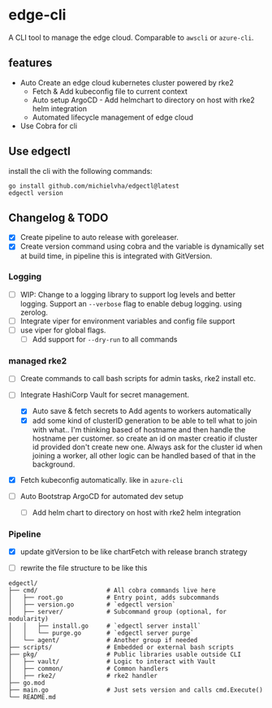 # edge-cli

A CLI tool to manage the edge cloud. Comparable to `awscli` or `azure-cli`.

## features

- Auto Create an edge cloud kubernetes cluster powered by rke2
    - Fetch & Add kubeconfig file to current context
    - Auto setup ArgoCD - Add helmchart to directory on host with rke2 helm integration
    - Automated lifecycle management of edge cloud
- Use Cobra for cli

## Use edgectl

install the cli with the following commands:
```shell
go install github.com/michielvha/edgectl@latest
edgectl version
```

## Changelog & TODO

- [x] Create pipeline to auto release with goreleaser.
- [x] Create version command using cobra and the variable is dynamically set at build time, in pipeline this is integrated with GitVersion.

### Logging
- [ ] WIP: Change to a logging library to support log levels and better logging. Support an `--verbose` flag to enable debug logging. using zerolog.
- [ ] Integrate viper for environment variables and config file support
- [ ] use viper for global flags.
  - [ ] Add support for `--dry-run` to all commands
  
### managed rke2
- [ ] Create commands to call bash scripts for admin tasks, rke2 install etc.
- [ ] Integrate HashiCorp Vault for secret management. 
  - [x] Auto save & fetch secrets to Add agents to workers automatically
  - [x] add some kind of clusterID generation to be able to tell what to join with what.. I'm thinking based of hostname and then handle the hostname per customer. so create an id on master creatio if cluster id provided don't create new one. Always ask for the cluster id when joining a worker, all other logic can be handled based of that in the background.
  
- [x] Fetch kubeconfig automatically. like in ``azure-cli``

- [ ] Auto Bootstrap ArgoCD for automated dev setup
  - [ ] Add helm chart to directory on host with rke2 helm integration


### Pipeline
- [x] update gitVersion to be like chartFetch with release branch strategy



- [ ] rewrite the file structure to be like this 

```
edgectl/
├── cmd/                   # All cobra commands live here
│   ├── root.go            # Entry point, adds subcommands
│   ├── version.go         # `edgectl version`
│   ├── server/            # Subcommand group (optional, for modularity)
│   │   ├── install.go     # `edgectl server install`
│   │   └── purge.go       # `edgectl server purge`
│   └── agent/             # Another group if needed
├── scripts/               # Embedded or external bash scripts
├── pkg/                   # Public libraries usable outside CLI
│   ├── vault/             # Logic to interact with Vault
│   ├── common/            # Common handlers
│   ├── rke2/              # rke2 handler
├── go.mod
├── main.go                # Just sets version and calls cmd.Execute()
└── README.md
```
